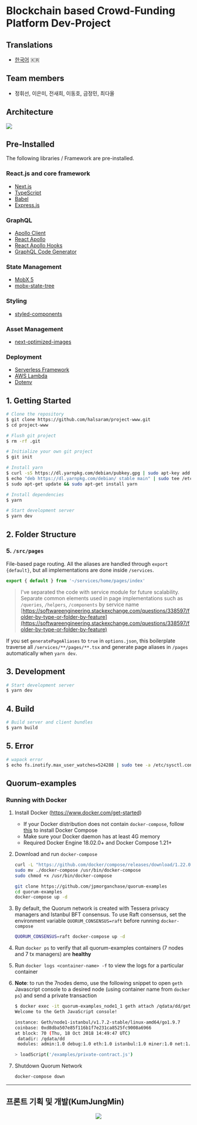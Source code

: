 # Blockchain based Crowd-Funding Platform Dev-Project

## Translations
- [한국어](/translations/ko.md) 🇰🇷

## Team members
- 정휘선, 이은미, 전새희, 이동호, 금정민, 최다올

## Architecture
![](./static/images/architecture.png)

## Pre-Installed
The following libraries / Framework are pre-installed.

### React.js and core framework
- [Next.js](https://nextjs.org)
- [TypeScript](https://www.typescriptlang.org)
- [Babel](https://babeljs.io)
- [Express.js](https://expressjs.com)

### GraphQL
- [Apollo Client](https://github.com/apollographql/apollo-client)
- [React Apollo](https://github.com/apollographql/react-apollo)
- [React Apollo Hooks](https://github.com/trojanowski/react-apollo-hooks)
- [GraphQL Code Generator](https://graphql-code-generator.com)

### State Management
- [MobX 5](https://github.com/mobxjs/mobx)
- [mobx-state-tree](https://github.com/mobxjs/mobx-state-tree)

### Styling
- [styled-components](https://www.styled-components.com)

### Asset Management
- [next-optimized-images](https://github.com/cyrilwanner/next-optimized-images)

### Deployment
- [Serverless Framework](https://serverless.com)
- [AWS Lambda](https://aws.amazon.com/lambda)
- [Dotenv](https://github.com/motdotla/dotenv)

## 1. Getting Started
```bash
# Clone the repository
$ git clone https://github.com/halsaram/project-www.git
$ cd project-www

# Flush git project
$ rm -rf .git

# Initialize your own git project
$ git init

# Install yarn
$ curl -sS https://dl.yarnpkg.com/debian/pubkey.gpg | sudo apt-key add -
$ echo "deb https://dl.yarnpkg.com/debian/ stable main" | sudo tee /etc/apt/sources.list.d/yarn.list
$ sudo apt-get update && sudo apt-get install yarn

# Install dependencies
$ yarn

# Start development server
$ yarn dev
```

## 2. Folder Structure
### 5. `/src/pages`
File-based page routing. All the aliases are handled through `export {default}`, but all implementations are done inside `/services`.
```typescript
export { default } from '~/services/home/pages/index'
```
> I've separated the code with service module for future scalability. Separate common elements used in page implementations such as `/queries`, `/helpers`, `/components` by service name [https://softwareengineering.stackexchange.com/questions/338597/folder-by-type-or-folder-by-feature](https://softwareengineering.stackexchange.com/questions/338597/folder-by-type-or-folder-by-feature)

If you set `generatePageAliases` to `true` in `options.json`, this boilerplate traverse all `/services/**/pages/**.tsx` and generate page aliases in `/pages` automatically when `yarn dev`.

## 3. Development
```bash
# Start development server
$ yarn dev
```

## 4. Build
```bash
# Build server and client bundles
$ yarn build
```

## 5. Error
```bash
# wapack error
$ echo fs.inotify.max_user_watches=524288 | sudo tee -a /etc/sysctl.conf && sudo sysctl -p
```

## Quorum-examples
### Running with Docker

1. Install Docker (https://www.docker.com/get-started)
    - If your Docker distribution does not contain `docker-compose`, follow [this](https://docs.docker.com/compose/install/) to install Docker Compose
    - Make sure your Docker daemon has at least 4G memory
    - Required Docker Engine 18.02.0+ and Docker Compose 1.21+
    
1. Download and run `docker-compose`
   ```sh
   curl -L "https://github.com/docker/compose/releases/download/1.22.0/docker-compose-$(uname -s)-$(uname -m)" > ./docker-compose
   sudo mv ./docker-compose /usr/bin/docker-compose
   sudo chmod +x /usr/bin/docker-compose
   ```
   ```sh
   git clone https://github.com/jpmorganchase/quorum-examples
   cd quorum-examples
   docker-compose up -d
   ```
1. By default, the Quorum network is created with Tessera privacy managers and Istanbul BFT consensus. To use Raft consensus, set the environment variable `QUORUM_CONSENSUS=raft` before running `docker-compose`
   ```sh
   QUORUM_CONSENSUS=raft docker-compose up -d
   ```
1. Run `docker ps` to verify that all quorum-examples containers (7 nodes and 7 tx managers) are **healthy**
1. Run `docker logs <container-name> -f` to view the logs for a particular container
1. __Note__: to run the 7nodes demo, use the following snippet to open `geth` Javascript console to a desired node (using container name from `docker ps`) and send a private transaction
   ```sh
   $ docker exec -it quorum-examples_node1_1 geth attach /qdata/dd/geth.ipc
   Welcome to the Geth JavaScript console!

   instance: Geth/node1-istanbul/v1.7.2-stable/linux-amd64/go1.9.7
   coinbase: 0xd8dba507e85f116b1f7e231ca8525fc9008a6966
   at block: 70 (Thu, 18 Oct 2018 14:49:47 UTC)
    datadir: /qdata/dd
    modules: admin:1.0 debug:1.0 eth:1.0 istanbul:1.0 miner:1.0 net:1.0 personal:1.0 rpc:1.0 txpool:1.0 web3:1.0

   > loadScript('/examples/private-contract.js')
   ```
1. Shutdown Quorum Network
   ```sh
   docker-compose down
   ```

---
## 프론트 기획 및 개발(KumJungMin)

<center><img src="/git_image/front.png"></center>
